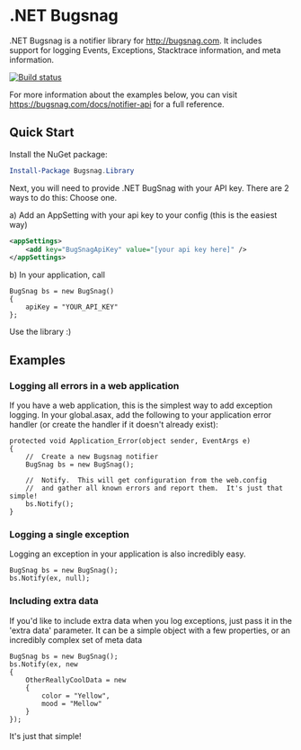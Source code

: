 .NET Bugsnag
===========

.NET Bugsnag is a notifier library for http://bugsnag.com.  It includes support for logging Events, Exceptions, Stacktrace information, and meta information.  

[![Build status](https://ci.appveyor.com/api/projects/status/jncmi5xfno8u99m9)](https://ci.appveyor.com/project/danesparza/net-bugsnag)

For more information about the examples below, you can visit https://bugsnag.com/docs/notifier-api for a full reference.

Quick Start
-----------

Install the NuGet package:
```powershell
Install-Package Bugsnag.Library
```

Next, you will need to provide .NET BugSnag with your API key.  There are 2 ways to do this:  Choose one.

a) Add an AppSetting with your api key to your config (this is the easiest way)

```xml
<appSettings>
	<add key="BugSnagApiKey" value="[your api key here]" />
</appSettings>
```

b) In your application, call

```CSharp
BugSnag bs = new BugSnag()
{
    apiKey = "YOUR_API_KEY"
};
```

Use the library :)

Examples
-----------

### Logging all errors in a web application

If you have a web application, this is the simplest way to add exception logging.  In your global.asax, add the following to your application error handler (or create the handler if it doesn't already exist):

```CSharp
protected void Application_Error(object sender, EventArgs e)
{
    //  Create a new Bugsnag notifier
    BugSnag bs = new BugSnag();

    //  Notify.  This will get configuration from the web.config
    //  and gather all known errors and report them.  It's just that simple!
    bs.Notify();
}
```
        
### Logging a single exception

Logging an exception in your application is also incredibly easy.  

```CSharp
BugSnag bs = new BugSnag();
bs.Notify(ex, null);
```

### Including extra data

If you'd like to include extra data when you log exceptions, just pass it in the 'extra data' parameter.  It can be a simple object with a few properties, or an incredibly complex set of meta data

```CSharp
BugSnag bs = new BugSnag();
bs.Notify(ex, new
{
    OtherReallyCoolData = new
    {
        color = "Yellow",
        mood = "Mellow"
    }
});
```
        
It's just that simple!
